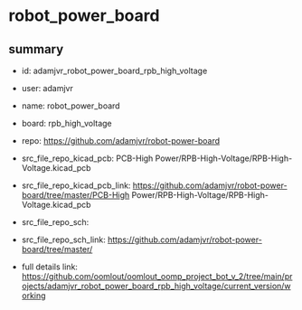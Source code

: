 # robot_power_board
 
## summary 
* id: adamjvr_robot_power_board_rpb_high_voltage
* user: adamjvr
* name: robot_power_board
* board: rpb_high_voltage
* repo: https://github.com/adamjvr/robot-power-board
* src_file_repo_kicad_pcb: PCB-High Power/RPB-High-Voltage/RPB-High-Voltage.kicad_pcb
* src_file_repo_kicad_pcb_link: https://github.com/adamjvr/robot-power-board/tree/master/PCB-High Power/RPB-High-Voltage/RPB-High-Voltage.kicad_pcb


* src_file_repo_sch: 
* src_file_repo_sch_link: https://github.com/adamjvr/robot-power-board/tree/master/
* full details link: https://github.com/oomlout/oomlout_oomp_project_bot_v_2/tree/main/projects/adamjvr_robot_power_board_rpb_high_voltage/current_version/working  






